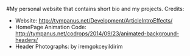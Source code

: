 #My personal website that contains short bio and my projects.
Credits:

* Website: http://tympanus.net/Development/ArticleIntroEffects/
* HomePage Animation Code: http://tympanus.net/codrops/2014/09/23/animated-background-headers/
* Header Photographs: by iremgokceyildirim
